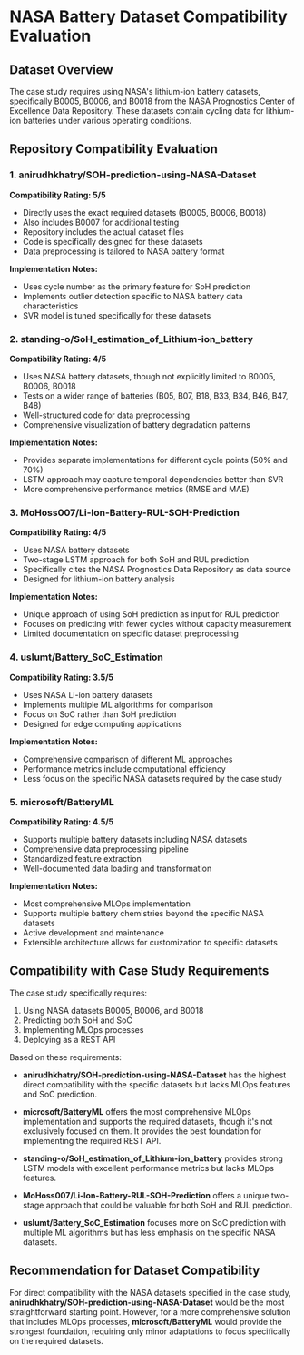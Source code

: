 # NASA Battery Dataset Compatibility Evaluation

## Dataset Overview
The case study requires using NASA's lithium-ion battery datasets, specifically B0005, B0006, and B0018 from the NASA Prognostics Center of Excellence Data Repository. These datasets contain cycling data for lithium-ion batteries under various operating conditions.

## Repository Compatibility Evaluation

### 1. anirudhkhatry/SOH-prediction-using-NASA-Dataset
**Compatibility Rating: 5/5**
- Directly uses the exact required datasets (B0005, B0006, B0018)
- Also includes B0007 for additional testing
- Repository includes the actual dataset files
- Code is specifically designed for these datasets
- Data preprocessing is tailored to NASA battery format

**Implementation Notes:**
- Uses cycle number as the primary feature for SoH prediction
- Implements outlier detection specific to NASA battery data characteristics
- SVR model is tuned specifically for these datasets

### 2. standing-o/SoH_estimation_of_Lithium-ion_battery
**Compatibility Rating: 4/5**
- Uses NASA battery datasets, though not explicitly limited to B0005, B0006, B0018
- Tests on a wider range of batteries (B05, B07, B18, B33, B34, B46, B47, B48)
- Well-structured code for data preprocessing
- Comprehensive visualization of battery degradation patterns

**Implementation Notes:**
- Provides separate implementations for different cycle points (50% and 70%)
- LSTM approach may capture temporal dependencies better than SVR
- More comprehensive performance metrics (RMSE and MAE)

### 3. MoHoss007/Li-Ion-Battery-RUL-SOH-Prediction
**Compatibility Rating: 4/5**
- Uses NASA battery datasets
- Two-stage LSTM approach for both SoH and RUL prediction
- Specifically cites the NASA Prognostics Data Repository as data source
- Designed for lithium-ion battery analysis

**Implementation Notes:**
- Unique approach of using SoH prediction as input for RUL prediction
- Focuses on predicting with fewer cycles without capacity measurement
- Limited documentation on specific dataset preprocessing

### 4. uslumt/Battery_SoC_Estimation
**Compatibility Rating: 3.5/5**
- Uses NASA Li-ion battery datasets
- Implements multiple ML algorithms for comparison
- Focus on SoC rather than SoH prediction
- Designed for edge computing applications

**Implementation Notes:**
- Comprehensive comparison of different ML approaches
- Performance metrics include computational efficiency
- Less focus on the specific NASA datasets required by the case study

### 5. microsoft/BatteryML
**Compatibility Rating: 4.5/5**
- Supports multiple battery datasets including NASA datasets
- Comprehensive data preprocessing pipeline
- Standardized feature extraction
- Well-documented data loading and transformation

**Implementation Notes:**
- Most comprehensive MLOps implementation
- Supports multiple battery chemistries beyond the specific NASA datasets
- Active development and maintenance
- Extensible architecture allows for customization to specific datasets

## Compatibility with Case Study Requirements

The case study specifically requires:
1. Using NASA datasets B0005, B0006, and B0018
2. Predicting both SoH and SoC
3. Implementing MLOps processes
4. Deploying as a REST API

Based on these requirements:

- **anirudhkhatry/SOH-prediction-using-NASA-Dataset** has the highest direct compatibility with the specific datasets but lacks MLOps features and SoC prediction.

- **microsoft/BatteryML** offers the most comprehensive MLOps implementation and supports the required datasets, though it's not exclusively focused on them. It provides the best foundation for implementing the required REST API.

- **standing-o/SoH_estimation_of_Lithium-ion_battery** provides strong LSTM models with excellent performance metrics but lacks MLOps features.

- **MoHoss007/Li-Ion-Battery-RUL-SOH-Prediction** offers a unique two-stage approach that could be valuable for both SoH and RUL prediction.

- **uslumt/Battery_SoC_Estimation** focuses more on SoC prediction with multiple ML algorithms but has less emphasis on the specific NASA datasets.

## Recommendation for Dataset Compatibility

For direct compatibility with the NASA datasets specified in the case study, **anirudhkhatry/SOH-prediction-using-NASA-Dataset** would be the most straightforward starting point. However, for a more comprehensive solution that includes MLOps processes, **microsoft/BatteryML** would provide the strongest foundation, requiring only minor adaptations to focus specifically on the required datasets.
